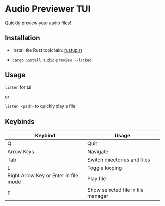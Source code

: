 # Audio Previewer TUI

Quickly preview your audio files!

## Installation

- Install the Rust toolchain: [rustup.rs](rustup.rs)

- `cargo install audio-preview --locked`

## Usage

`listen` for tui

or

`listen <path>` to quickly play a file

## Keybinds

| Keybind                               | Usage                              |
|---------------------------------------|------------------------------------|
| Q                                     | Quit                               |
| Arrow Keys                            | Navigate                           |
| Tab                                   | Switch directories and files       |
| L                                     | Toggle looping                     |
| Right Arrow Key or Enter in file mode | Play file                          |
| F                                     | Show selected file in file manager |
